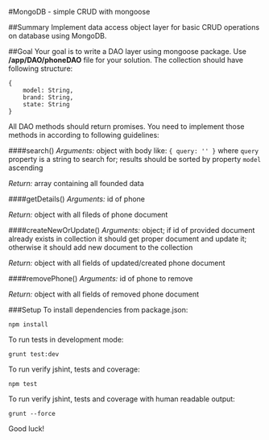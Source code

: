 #MongoDB - simple CRUD with mongoose

##Summary
Implement data access object layer for basic CRUD operations on database using MongoDB.

##Goal
Your goal is to write a DAO layer using mongoose package. Use **/app/DAO/phoneDAO** file for your solution. The collection should have following structure:

```
{
    model: String,
    brand: String,
    state: String
}
```
 
All DAO methods should return promises. You need to implement those methods in according to following guidelines:

####search()
*Arguments:* object with body like: `{ query: '' }` where `query` property is a string to search for; results should be sorted by property `model` ascending

*Return:* array containing all founded data

####getDetails()
*Arguments:* id of phone

*Return:* object with all fileds of phone document

####createNewOrUpdate()
*Arguments:* object; if id of provided document already exists in collection it should get proper document and update it; otherwise it should add new document to the collection

*Return:* object with all fields of updated/created phone document

####removePhone()
*Arguments:* id of phone to remove

*Return:* object with all fields of removed phone document


###Setup
To install dependencies from package.json:

    npm install

To run tests in development mode:

    grunt test:dev

To run verify jshint, tests and coverage:

    npm test

To run verify jshint, tests and coverage with human readable output:

    grunt --force

 
Good luck!
